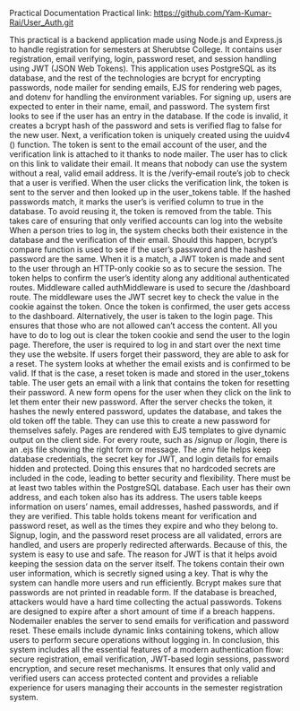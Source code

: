 Practical Documentation 
Practical link: https://github.com/Yam-Kumar-Rai/User_Auth.git

This practical is a backend application made using Node.js and Express.js to handle registration for semesters at Sherubtse College. It contains user registration, email verifying, login, password reset, and session handling using JWT (JSON Web Tokens). This application uses PostgreSQL as its database, and the rest of the technologies are bcrypt for encrypting passwords, node mailer for sending emails, EJS for rendering web pages, and dotenv for handling the environment variables. 
For signing up, users are expected to enter in their name, email, and password. The system first looks to see if the user has an entry in the database. If the code is invalid, it creates a bcrypt hash of the password and sets is verified flag to false for the new user. Next, a verification token is uniquely created using the uuidv4 () function. The token is sent to the email account of the user, and the verification link is attached to it thanks to node mailer. The user has to click on this link to validate their email. It means that nobody can use the system without a real, valid email address.
 It is the /verify-email route’s job to check that a user is verified. When the user clicks the verification link, the token is sent to the server and then looked up in the user_tokens table. If the hashed passwords match, it marks the user’s is verified column to true in the database. To avoid reusing it, the token is removed from the table. This takes care of ensuring that only verified accounts can log into the website
When a person tries to log in, the system checks both their existence in the database and the verification of their email. Should this happen, bcrypt’s compare function is used to see if the user’s password and the hashed password are the same. When it is a match, a JWT token is made and sent to the user through an HTTP-only cookie so as to secure the session. The token helps to confirm the user’s identity along any additional authenticated routes. 
Middleware called authMiddleware is used to secure the /dashboard route. The middleware uses the JWT secret key to check the value in the cookie against the token. Once the token is confirmed, the user gets access to the dashboard. Alternatively, the user is taken to the login page. This ensures that those who are not allowed can’t access the content. All you have to do to log out is clear the token cookie and send the user to the login page. Therefore, the user is required to log in and start over the next time they use the website. If users forget their password, they are able to ask for a reset. 
The system looks at whether the email exists and is confirmed to be valid. If that is the case, a reset token is made and stored in the user_tokens table. The user gets an email with a link that contains the token for resetting their password. A new form opens for the user when they click on the link to let them enter their new password. After the server checks the token, it hashes the newly entered password, updates the database, and takes the old token off the table. They can use this to create a new password for themselves safely. Pages are rendered with EJS templates to give dynamic output on the client side. For every route, such as /signup or /login, there is an .ejs file showing the right form or message.
The .env file helps keep database credentials, the secret key for JWT, and login details for emails hidden and protected. Doing this ensures that no hardcoded secrets are included in the code, leading to better security and flexibility.
There must be at least two tables within the PostgreSQL database. Each user has their own address, and each token also has its address. The users table keeps information on users’ names, email addresses, hashed passwords, and if they are verified. This table holds tokens meant for verification and password reset, as well as the times they expire and who they belong to.
Signup, login, and the password reset process are all validated, errors are handled, and users are properly redirected afterwards. Because of this, the system is easy to use and safe.
The reason for JWT is that it helps avoid keeping the session data on the server itself. The tokens contain their own user information, which is secretly signed using a key. That is why the system can handle more users and run efficiently.
Bcrypt makes sure that passwords are not printed in readable form. If the database is breached, attackers would have a hard time collecting the actual passwords. Tokens are designed to expire after a short amount of time if a breach happens.
Nodemailer enables the server to send emails for verification and password reset. These emails include dynamic links containing tokens, which allow users to perform secure operations without logging in.
In conclusion, this system includes all the essential features of a modern authentication flow: secure registration, email verification, JWT-based login sessions, password encryption, and secure reset mechanisms. It ensures that only valid and verified users can access protected content and provides a reliable experience for users managing their accounts in the semester registration system.
